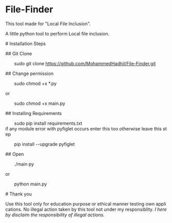 # File-Finder

This tool made for "Local File Inclusion".

A little python tool to perform Local file inclusion.
  

 # Installation Steps 
  
 ## Git Clone 
  
        sudo git clone https://github.com/MohammedHadhil/File-Finder.git 
  
 ## Change permission 
  
  
        sudo chmod +x *.py 
  
 or 
  
        sudo chmod +x main.py 
  
 ## Installing Requirements 
  
  
        sudo pip install requirements.txt 
         
 if any module error with pyfiglet occurs enter this too otherwise leave this step 
  
        pip install --upgrade pyfiglet 
  
 ## Open 
  
  
        ./main py  
  
 or 
  
        python main.py 
  
  
 # Thank you 
  
 Use this tool only for education purpose or ethical manner testing own applications. No illegal action taken by this tool not under my responsiblity. *I hereby disclaim the responsibility of illegal actions.*
